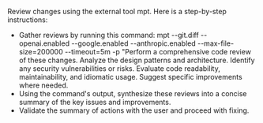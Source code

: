 Review changes using the external tool mpt. Here is a step-by-step instructions:

* Gather reviews by running this command: mpt --git.diff --openai.enabled --google.enabled --anthropic.enabled --max-file-size=200000 --timeout=5m -p "Perform a comprehensive code review of these changes. Analyze the design patterns and architecture. Identify any security vulnerabilities or risks. Evaluate code readability, maintainability, and idiomatic usage. Suggest specific improvements where needed.
* Using the command's output, synthesize these reviews into a concise summary of the key issues and improvements.
* Validate the summary of actions with the user and proceed with fixing.
